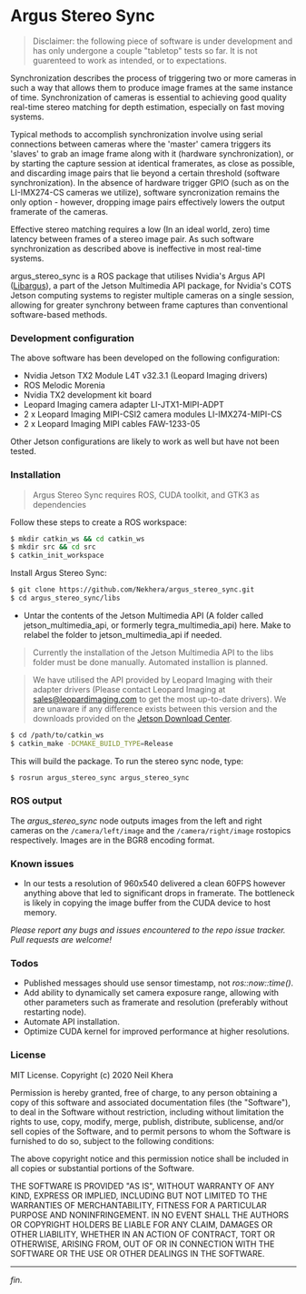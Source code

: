 # Argus Stereo Sync
> Disclaimer: the following piece of software is under development and has only undergone a couple "tabletop" tests so far. It is not guarenteed to work as intended, or to expectations.

Synchronization describes the process of triggering two or more cameras in such a way that allows them to produce image frames at the same instance of time. Synchronization of cameras is essential to achieving good quality real-time stereo matching for depth estimation, especially on fast moving systems. 

Typical methods to accomplish synchronization involve using serial connections between cameras where the 'master' camera triggers its 'slaves' to grab an image frame along with it (hardware synchronization), or by starting the capture session at identical framerates, as close as possible, and discarding image pairs that lie beyond a certain threshold (software synchronization). In the absence of hardware trigger GPIO (such as on the LI-IMX274-CS cameras we utilize), software syncronization remains the only option - however, dropping image pairs effectively lowers the output framerate of the cameras.

Effective stereo matching requires a low (In an ideal world, zero) time latency between frames of a stereo image pair. As such software synchronization as described above is ineffective in most real-time systems.

argus_stereo_sync is a ROS package that utilises Nvidia's Argus API ([Libargus](https://docs.nvidia.com/jetson/l4t-multimedia/group__LibargusAPI.html)), a part of the Jetson Multimedia API package, for Nvidia's COTS Jetson computing systems to register multiple cameras on a single session, allowing for greater synchrony between frame captures than conventional software-based methods.

### Development configuration
The above software has been developed on the following configuration:
- Nvidia Jetson TX2 Module L4T v32.3.1 (Leopard Imaging drivers)
- ROS Melodic Morenia
- Nvidia TX2 development kit board
- Leopard Imaging camera adapter LI-JTX1-MIPI-ADPT
- 2 x Leopard Imaging MIPI-CSI2 camera modules LI-IMX274-MIPI-CS
- 2 x Leopard Imaging MIPI cables FAW-1233-05

Other Jetson configurations are likely to work as well but have not been tested.

### Installation
> Argus Stereo Sync requires ROS, CUDA toolkit, and GTK3 as dependencies

Follow these steps to create a ROS workspace:
```sh
$ mkdir catkin_ws && cd catkin_ws
$ mkdir src && cd src
$ catkin_init_workspace
```
Install Argus Stereo Sync:
```sh
$ git clone https://github.com/Nekhera/argus_stereo_sync.git
$ cd argus_stereo_sync/libs
```
- Untar the contents of the Jetson Multimedia API (A folder called jetson_multimedia_api, or formerly tegra_multimedia_api) here. Make to relabel the folder to jetson_multimedia_api if needed.
> Currently the installation of the Jetson Multimedia API to the libs folder must be done manually. Automated installion is planned.

> We have utilised the API provided by Leopard Imaging with their adapter drivers (Please contact Leopard Imaging at sales@leopardimaging.com to get the most up-to-date drivers). We are unaware if any difference exists between this version and the downloads provided on the [Jetson Download Center](https://developer.nvidia.com/embedded/downloads).

```sh
$ cd /path/to/catkin_ws
$ catkin_make -DCMAKE_BUILD_TYPE=Release
```
This will build the package. To run the stereo sync node, type:
```sh
$ rosrun argus_stereo_sync argus_stereo_sync
```

### ROS output
The _argus_stereo_sync_ node outputs images from the left and right cameras on the ```/camera/left/image``` and the ```/camera/right/image``` rostopics respectively. Images are in the BGR8 encoding format.

### Known issues
- In our tests a resolution of 960x540 delivered a clean 60FPS however anything above that led to significant drops in framerate. The bottleneck is likely in copying the image buffer from the CUDA device to host memory.

_Please report any bugs and issues encountered to the repo issue tracker. Pull requests are welcome!_
### Todos
- Published messages should use sensor timestamp, not _ros::now::time()_.
- Add ability to dynamically set camera exposure range, allowing with other parameters such as framerate and resolution (preferably without restarting node).
- Automate API installation.
- Optimize CUDA kernel for improved performance at higher resolutions.
### License
MIT License. Copyright (c) 2020 Neil Khera

Permission is hereby granted, free of charge, to any person obtaining a copy of this software and associated documentation files (the "Software"), to deal in the Software without restriction, including without limitation the rights to use, copy, modify, merge, publish, distribute, sublicense, and/or sell copies of the Software, and to permit persons to whom the Software is furnished to do so, subject to the following conditions:

The above copyright notice and this permission notice shall be included in all copies or substantial portions of the Software.

THE SOFTWARE IS PROVIDED "AS IS", WITHOUT WARRANTY OF ANY KIND, EXPRESS OR IMPLIED, INCLUDING BUT NOT LIMITED TO THE WARRANTIES OF MERCHANTABILITY, FITNESS FOR A PARTICULAR PURPOSE AND NONINFRINGEMENT. IN NO EVENT SHALL THE AUTHORS OR COPYRIGHT HOLDERS BE LIABLE FOR ANY CLAIM, DAMAGES OR OTHER LIABILITY, WHETHER IN AN ACTION OF CONTRACT, TORT OR OTHERWISE, ARISING FROM, OUT OF OR IN CONNECTION WITH THE SOFTWARE OR THE USE OR OTHER DEALINGS IN THE SOFTWARE.
___
_fin._
